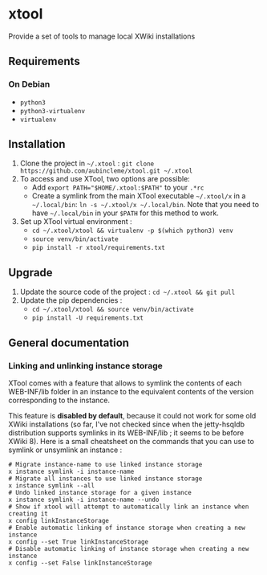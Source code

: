 # xtool

Provide a set of tools to manage local XWiki installations

## Requirements

### On Debian

* `python3`
* `python3-virtualenv`
* `virtualenv`

## Installation

1. Clone the project in `~/.xtool` : `git clone https://github.com/aubincleme/xtool.git ~/.xtool`
1. To access and use XTool, two options are possible:
   * Add `export PATH="$HOME/.xtool:$PATH"` to your `.*rc`
   * Create a symlink from the main XTool executable `~/.xtool/x` in a `~/.local/bin`: `ln -s ~/.xtool/x ~/.local/bin`. Note that you need to have `~/.local/bin` in your `$PATH` for this method to work.
1. Set up XTool virtual environment : 
   * `cd ~/.xtool/xtool && virtualenv -p $(which python3) venv`
   * `source venv/bin/activate`
   * `pip install -r xtool/requirements.txt`

## Upgrade

1. Update the source code of the project : `cd ~/.xtool && git pull`
1. Update the pip dependencies :
   * `cd ~/.xtool/xtool && source venv/bin/activate`
   * `pip install -U requirements.txt`

## General documentation

### Linking and unlinking instance storage

XTool comes with a feature that allows to symlink the contents of each WEB-INF/lib folder in an instance to the equivalent contents of the version corresponding to the instance.

This feature is **disabled by default**, because it could not work for some old XWiki installations (so far, I've not checked since when the jetty-hsqldb distribution supports symlinks in its WEB-INF/lib ; it seems to be before XWiki 8).
Here is a small cheatsheet on the commands that you can use to symlink or unsymlink an instance :

```
# Migrate instance-name to use linked instance storage
x instance symlink -i instance-name
# Migrate all instances to use linked instance storage
x instance symlink --all
# Undo linked instance storage for a given instance
x instance symlink -i instance-name --undo
# Show if xtool will attempt to automatically link an instance when creating it
x config linkInstanceStorage
# Enable automatic linking of instance storage when creating a new instance
x config --set True linkInstanceStorage
# Disable automatic linking of instance storage when creating a new instance
x config --set False linkInstanceStorage
```
